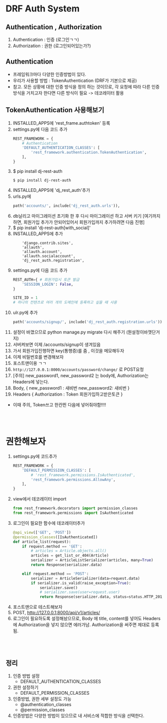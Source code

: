 # DRF Auth System
## Authentication , Authorization
1. Authentication : 인증 (로그인ㄱㄱ)
2. Authorization : 권한 (로그인되어있는가?)
## Authentication 
- 프레임워크마다 다양한 인증방법이 있다.
- 우리가 사용할 방법 : TokenAuthentication
(DRF가 기본으로 제공)
- 참고. 모든 상황에 대한 인증 방식을 정의 하는 것이므로, 각 요청에 따라 다른 인증 방식을 거치고자 한다면 다른 방식이 필요 -> 데코레이터 활용

## TokenAuthentication 사용해보기
1. INSTALLED_APPS에 'rest_frame.authtoken' 등록
2. settings.py에 다음 코드 추가
    ```python
    REST_FRAMEWORK = {
        # Authentication
        'DEFAULT_AUTHENTICATION_CLASSES': [
            'rest_framework.authentication.TokenAuthentication',
        ],
    }
    ```
3. $ pip install dj-rest-auth
   ```
   $ pip install dj-rest-auth
   ```
4. INSTALLED_APPS에 'dj_rest_auth'추가
5. urls.py에
    ```python
    path('accounts/', include('dj_rest_auth.urls')),
    ```
6. db날리고 마이그레이션 초기화 한 후 다시 마이그레이션 하고 서버 키기 
[여기까지하면, 회원가입 추가가 안되어있어서 회원가입까지 추가하려면 다음 진행]
1. $ pip install 'dj-rest-auth[with_social]'
2. INSTALLED_APPS에 추가
    ```
        'django.contrib.sites',
        'allauth',
        'allauth.account',
        'allauth.socialaccount',
        'dj_rest_auth.registration',
    ```
3. settings.py에 다음 코드 추가
    ```python
    REST_AUTH={ # 회원가입시 토큰 발급
        'SESSION_LOGIN': False,
    }

    SITE_ID = 1
    # 하나의 컨텐츠로 여러 개의 도메인에 등록하고 싶을 때 사용
    ```
4. ulr.py에 추가
    ```python
    path('accounts/signup/', include('dj_rest_auth.registration.urls'))
    ```
5.  설정이 바꼈으므로 python manage.py migrate 다시 해주기 (뭔설정이바꼇단거지)
6.  서버켜보면 이제 /accounts/signup이 생겨있음
7.  가서 회원가입진행하면 key(통행증)를 줌 , 이것을 메모해두자
8.  이제 비밀번호를 변경해보자 
9.  포스트맨이용 ㄱㄱ
10. `http://127.0.0.1:8000/accounts/password/change/` 로 POST요청
11. [주의] new_password1, new_password2 는 body에, Authorization는 Headers에 넣는다.
12. Body,
{
 new_password1 : 새비번
  new_password2:  새비번
}
1.  Headers
{
 Authorization : Token 회원가입하고받은토큰
}
- 이때 주의, Token쓰고 한칸띈 다음에 넣어줘야함!!!!

<br><br>

# 권한해보자
1. settings.py에 코드추가
    ```python
    REST_FRAMEWORK = {
        'DEFAULT_PERMISSION_CLASSES': [
            # 'rest_framework.permissions.IsAuthenticated',
            'rest_framework.permissions.AllowAny',
        ],
    }
    ```
2. view에서 데코레이터 import
    ```python
    from rest_framework.decorators import permission_classes
    from rest_framework.permissions import IsAuthenticated
    ```
3. 로그인이 필요한 함수에 데코레이터추가
    ```python
    @api_view(['GET', 'POST'])
    @permission_classes([IsAuthenticated])
    def article_list(request):
        if request.method == 'GET':
            # articles = Article.objects.all()
            articles = get_list_or_404(Article)
            serializer = ArticleListSerializer(articles, many=True)
            return Response(serializer.data)

        elif request.method == 'POST':
            serializer = ArticleSerializer(data=request.data)
            if serializer.is_valid(raise_exception=True):
                serializer.save()
                # serializer.save(user=request.user)
                return Response(serializer.data, status=status.HTTP_201_CREATED)

    ```
4. 포스트맨으로 테스트해보자
5. POST, http://127.0.0.1:8000/api/v1/articles/
6. 로그인이 필요하도록 설정해놨으므로,
Body 에 title, content를 넣어도
 Headers에 Authorization을 넣지 않으면 에러가남. Authorization을 써주면 제대로 등록됨.

<br><br>

## 정리 
1. 인증 방법 설정
   - DEFAULT_AUTHENTICATION_CLASSES
2. 권한 설정하기
   - DEFAULT_PERMISSION_CLASSES
3. 인증방법, 권한 세부 설정도 가능
   - @authentication_classes
   - @permission_classes
4. 인증방법은 다양한 방법이 있으므로 내 서비스에 적합한 방식을 선택한다.

